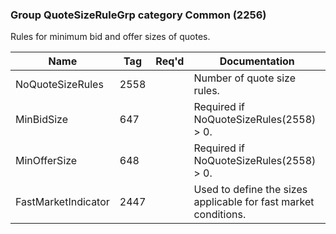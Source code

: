 ### Group QuoteSizeRuleGrp category Common (2256)

Rules for minimum bid and offer sizes of quotes.

| Name                | Tag  | Req'd | Documentation                                                   |
|---------------------|------|----------|-----------------------------------------------------------------|
| NoQuoteSizeRules    | 2558 |       | Number of quote size rules.                                     |
| MinBidSize          | 647  |       | Required if NoQuoteSizeRules(2558) > 0.                         |
| MinOfferSize        | 648  |       | Required if NoQuoteSizeRules(2558) > 0.                         |
| FastMarketIndicator | 2447 |       | Used to define the sizes applicable for fast market conditions. |

